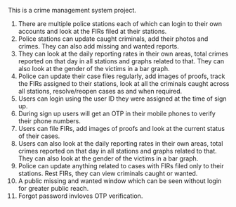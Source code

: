 This is a crime management system project.
1. There are multiple police stations each of which can login to their own accounts and look at the FIRs filed at their stations.
2. Police stations can update caught criminals, add their photos and crimes. They can also add missing and wanted reports.
3. They can look at the daily reporting rates in their own areas, total crimes reported on that day in all stations and graphs related to that. They can also look at the gender of the victims in a bar graph.
4. Police can update their case files regularly, add images of proofs, track the FIRs assigned to their stations, look at all the criminals caught across all stations, resolve/reopen cases as and when required.
5. Users can login using the user ID they were assigned at the time of sign up.
6. During sign up users will get an OTP in their mobile phones to verify their phone numbers.
7. Users can file FIRs, add images of proofs and look at the current status of their cases.
8. Users can also look at the daily reporting rates in their own areas, total crimes reported on that day in all stations and graphs related to that. They can also look at the gender of the victims in a bar graph.
9. Police can update anything related to cases with FIRs filed only to their stations. Rest FIRs, they can view criminals caught or wanted.
10. A public missing and wanted window which can be seen without login for greater public reach.
11. Forgot password invloves OTP verification.
